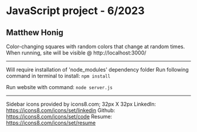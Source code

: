 # JavaScript project - 6/2023
## Matthew Honig
Color-changing squares with random colors that change at random times.
When running, site will be visible @ http://localhost:3000/

<hr>

Will require installation of 'node_modules' dependency folder
Run following command in terminal to install: `npm install`

Run website with command: `node server.js`

<hr>

Sidebar icons provided by icons8.com; 32px X 32px
LinkedIn: https://icons8.com/icons/set/linkedin
Github:   https://icons8.com/icons/set/code
Resume:   https://icons8.com/icons/set/resume
